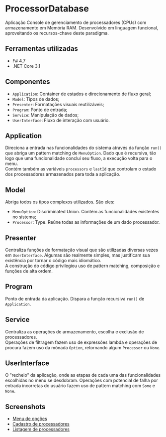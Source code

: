 # ProcessorDatabase

Aplicação Console de gerenciamento de processadores (CPUs) com armazenamento em Memória RAM. Desenvolvido em linguagem funcional, aproveitando os recursos-chave deste paradigma.

## Ferramentas utilizadas
- F# 4.7
- .NET Core 3.1

## Componentes
- `Application`: Container de estados e direcionamento de fluxo geral;
- `Model`: Tipos de dados;
- `Presenter`: Formatações visuais reutilizáveis;
- `Program`: Ponto de entrada;
- `Service`: Manipulação de dados;
- `UserInterface`: Fluxo de interação com usuário.

## Application
Direciona a entrada nas funcionalidades do sistema através da função `run()` que abriga um pattern matching de `MenuOption`.
Dado que é recursiva, tão logo que uma funcionalidade concluí seu fluxo, a execução volta para o menu.<br />
Contém também as variáveis `processors` e `lastId` que controlam o estado dos processadores armazenados para toda a aplicação.

## Model
Abriga todos os tipos complexos utilizados. São eles: <br />
- `MenuOption`: Discriminated Union. Contém as funcionalidades existentes no sistema;<br />
- `Processor`: Type. Reúne todas as informações de um dado processador.

## Presenter
Centraliza funções de formatação visual que são utilizadas diversas vezes em `UserInterface`. Algumas são realmente simples, mas justificam sua existência por tornar o código mais idiomático.<br />
A construção do código privilegiou uso de pattern matching, composição e funções de alta ordem.

## Program
Ponto de entrada da aplicação. Dispara a função recursiva `run()` de `Application`.

## Service
Centraliza as operações de armazenamento, escolha e exclusão de processadores.<br />
Operações de filtragem fazem uso de expressões lambda e operações de procura fazem uso da mônada `Option`, retornando algum `Processor` ou `None`.

## UserInterface
O "recheio" da aplicação, onde as etapas de cada uma das funcionalidades escolhidas no menu se desdobram. Operações com potencial de falha por entrada incorretas do usuário fazem uso de pattern matching com `Some` e `None`.

## Screenshots
* [Menu de opções](https://raw.githubusercontent.com/marcomvidal/ProcessorDatabase/master/screenshot_menu.png)
* [Cadastro de processadores](https://raw.githubusercontent.com/marcomvidal/ProcessorDatabase/master/screenshot_create.png)
* [Listagem de processadores](https://raw.githubusercontent.com/marcomvidal/ProcessorDatabase/master/screenshot_summary.png)
